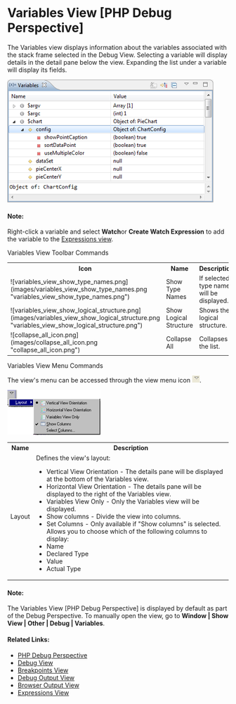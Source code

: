 # Variables View [PHP Debug Perspective]

<!--context:variables_view-->

The Variables view displays information about the variables associated with the stack frame selected in the Debug View. Selecting a variable will display details in the detail pane below the view. Expanding the list under a variable will display its fields.

![Variables View](images/variables_view.png "Variables View")

<!--note-start-->

#### Note:

Right-click a variable and select **Watch**or **Create Watch Expression** to add the variable to the [Expressions view](040-expressions_view.md).

<!--note-end-->

Variables View Toolbar Commands

<table>
<tr><th>Icon</th>
<th>Name</th>
<th>Description</th></tr>

<tr><td>![variables_view_show_type_names.png](images/variables_view_show_type_names.png "variables_view_show_type_names.png")</td>
<td>Show Type Names</td>
<td>If selected, type names will be displayed.</td></tr>

<tr><td>![variables_view_show_logical_structure.png](images/variables_view_show_logical_structure.png "variables_view_show_logical_structure.png")</td>
<td>Show Logical Structure</td>
<td>Shows the logical structure.</td></tr>

<tr><td>![collapse_all_icon.png](images/collapse_all_icon.png "collapse_all_icon.png")</td>
<td>Collapse All</td>
<td>Collapses the list.</td></tr>
</table>

Variables View Menu Commands

The view's menu can be accessed through the view menu icon ![menu_icon.png](images/menu_icon.png "menu_icon.png").

![variables_view_menu.png](images/variables_view_menu.png "variables_view_menu.png")

<table>
<tr><th>Name</th>
<th>Description</th></tr>

<tr><td>Layout</td>
<td>Defines the view's layout:
<ul>
 <li>Vertical View Orientation - The details pane will be displayed at the bottom of the Variables view.</li>
 <li>Horizontal View Orientation - The details pane will be displayed to the right of the Variables view.</li>
 <li>Variables View Only - Only the Variables view will be displayed.</li>
 <li>Show columns - Divide the view into columns.</li>
 <li>Set Columns - Only available if "Show columns" is selected. Allows you to choose which of the following columns to display:</li>
 <li>Name</li>
 <li>Declared Type</li>
 <li>Value</li>
 <li>Actual Type</li>

</ul></td></tr>
</table>

<!--note-start-->

#### Note:

The Variables View [PHP Debug Perspective] is displayed by default as part of the Debug Perspective. To manually open the view, go to **Window | Show View | Other | Debug | Variables**.

<!--note-end-->

<!--links-start-->

#### Related Links:

 * [PHP Debug Perspective](000-index.md)
 * [Debug View](008-debug_view.md)
 * [Breakpoints View](024-breakpoints_view.md)
 * [Debug Output View](048-debug_output_view.md)
 * [Browser Output View](056-browser_output_view.md)
 * [Expressions View](040-expressions_view.md)

<!--links-end-->
